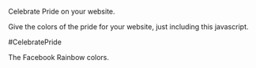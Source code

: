 Celebrate Pride on your website.

Give the colors of the pride for your website, just including this javascript.

#CelebratePride

The Facebook Rainbow colors. 
